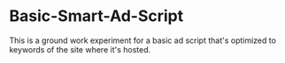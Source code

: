 # Basic-Smart-Ad-Script
This is a ground work experiment for a basic ad script that's optimized to keywords of the site where it's hosted.
